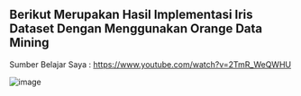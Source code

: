 ## Berikut Merupakan Hasil Implementasi Iris Dataset Dengan Menggunakan Orange Data Mining
   Sumber Belajar Saya : https://www.youtube.com/watch?v=2TmR_WeQWHU

![image](https://user-images.githubusercontent.com/66765661/176080127-5f132ae0-8369-44e8-971a-7c2680aae322.png)
